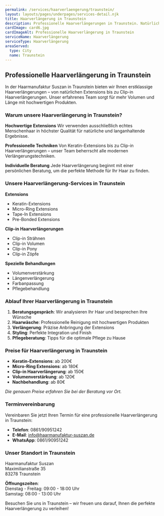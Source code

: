 ```yaml
---
permalink: /services/haarverlaengerung/traunstein/
layout: layouts/pages/underpages/services-detail.njk
title: Haarverlängerung in Traunstein
description: Professionelle Haarverlängerungen in Traunstein. Natürliche Extensions, Clip-in Haarverlängerungen und Volumenverstärkung für mehr Fülle.
cardImage: card6.jpg
cardImageAlt: Professionelle Haarverlängerung in Traunstein
serviceName: Haarverlängerung
serviceType: Haarverlängerung
areaServed:
  type: City
  name: Traunstein
---
```


## Professionelle Haarverlängerung in Traunstein

In der Haarmanufaktur Suszan in Traunstein bieten wir Ihnen erstklassige Haarverlängerungen – von natürlichen Extensions bis zu Clip-in Haarverlängerungen. Unser erfahrenes Team sorgt für mehr Volumen und Länge mit hochwertigen Produkten.

### Warum unsere Haarverlängerung in Traunstein?

**Hochwertige Extensions**
Wir verwenden ausschließlich echtes Menschenhaar in höchster Qualität für natürliche und langanhaltende Ergebnisse.

**Professionelle Techniken**
Von Keratin-Extensions bis zu Clip-in Haarverlängerungen – unser Team beherrscht alle modernen Verlängerungstechniken.

**Individuelle Beratung**
Jede Haarverlängerung beginnt mit einer persönlichen Beratung, um die perfekte Methode für Ihr Haar zu finden.

### Unsere Haarverlängerung-Services in Traunstein

**Extensions**
- Keratin-Extensions
- Micro-Ring Extensions
- Tape-In Extensions
- Pre-Bonded Extensions

**Clip-in Haarverlängerungen**
- Clip-in Strähnen
- Clip-in Volumen
- Clip-in Pony
- Clip-in Zöpfe

**Spezielle Behandlungen**
- Volumenverstärkung
- Längenverlängerung
- Farbanpassung
- Pflegebehandlung

### Ablauf Ihrer Haarverlängerung in Traunstein

1. **Beratungsgespräch**: Wir analysieren Ihr Haar und besprechen Ihre Wünsche
2. **Haarwäsche**: Professionelle Reinigung mit hochwertigen Produkten
3. **Verlängerung**: Präzise Anbringung der Extensions
4. **Styling**: Perfekte Integration und Finish
5. **Pflegeberatung**: Tipps für die optimale Pflege zu Hause

### Preise für Haarverlängerung in Traunstein

- **Keratin-Extensions**: ab 200€
- **Micro-Ring Extensions**: ab 180€
- **Clip-in Haarverlängerung**: ab 150€
- **Volumenverstärkung**: ab 120€
- **Nachbehandlung**: ab 80€

*Die genauen Preise erfahren Sie bei der Beratung vor Ort.*

### Terminvereinbarung

Vereinbaren Sie jetzt Ihren Termin für eine professionelle Haarverlängerung in Traunstein:

- **Telefon**: 0861/90951242
- **E-Mail**: info@haarmanufaktur-suszan.de
- **WhatsApp**: 0861/90951242

### Unser Standort in Traunstein

Haarmanufaktur Suszan  
Maximilianstraße 35  
83278 Traunstein

**Öffnungszeiten**:  
Dienstag - Freitag: 09:00 - 18:00 Uhr  
Samstag: 08:00 - 13:00 Uhr

Besuchen Sie uns in Traunstein – wir freuen uns darauf, Ihnen die perfekte Haarverlängerung zu verleihen! 